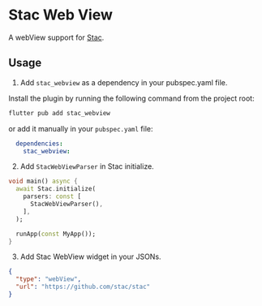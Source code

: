 # Stac Web View

A webView support for [Stac](https://pub.dev/packages/stac).

## Usage

1. Add `stac_webview` as a dependency in your pubspec.yaml file.

Install the plugin by running the following command from the project root:

```bash
flutter pub add stac_webview
```

or add it manually in your `pubspec.yaml` file:

```yaml
  dependencies:
    stac_webview:
```

2. Add `StacWebViewParser` in Stac initialize.

```dart
void main() async {
  await Stac.initialize(
    parsers: const [
      StacWebViewParser(),
    ],
  );

  runApp(const MyApp());
}
```

3. Add Stac WebView widget in your JSONs.

```JSON
{
  "type": "webView",
  "url": "https://github.com/stac/stac"
}
```